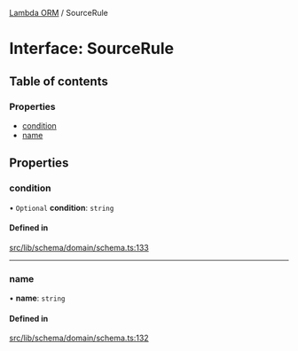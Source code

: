 [Lambda ORM](../README.md) / SourceRule

# Interface: SourceRule

## Table of contents

### Properties

- [condition](SourceRule.md#condition)
- [name](SourceRule.md#name)

## Properties

### condition

• `Optional` **condition**: `string`

#### Defined in

[src/lib/schema/domain/schema.ts:133](https://github.com/FlavioLionelRita/lambdaorm-base/blob/0abe516/src/lib/schema/domain/schema.ts#L133)

___

### name

• **name**: `string`

#### Defined in

[src/lib/schema/domain/schema.ts:132](https://github.com/FlavioLionelRita/lambdaorm-base/blob/0abe516/src/lib/schema/domain/schema.ts#L132)
